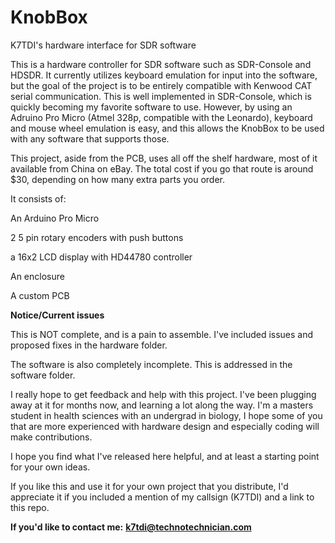 # KnobBox
K7TDI's hardware interface for SDR software

This is a hardware controller for SDR software such as SDR-Console and HDSDR.  It currently utilizes keyboard emulation for input into the software, but the goal of the project is to be entirely compatible with Kenwood CAT serial communication.  This is well implemented in SDR-Console, which is quickly becoming my favorite software to use.  However, by using an Adruino Pro Micro (Atmel 328p, compatible with the Leonardo), keyboard and mouse wheel emulation is easy, and this allows the KnobBox to be used with any software that supports those.

This project, aside from the PCB, uses all off the shelf hardware, most of it available from China on eBay.  The total cost if you go that route is around $30, depending on how many extra parts you order.

It consists of:

An Arduino Pro Micro

2 5 pin rotary encoders with push buttons

a 16x2 LCD display with HD44780 controller

An enclosure

A custom PCB



**Notice/Current issues**

This is NOT complete, and is a pain to assemble.  I've included issues and proposed fixes in the hardware folder.

The software is also completely incomplete.  This is addressed in the software folder.

I really hope to get feedback and help with this project.  I've been plugging away at it for months now, and learning a lot along the way.  I'm a masters student in health sciences with an undergrad in biology, I hope some of you that are more experienced with hardware design and especially coding will make contributions.

I hope you find what I've released here helpful, and at least a starting point for your own ideas.

If you like this and use it for your own project that you distribute, I'd appreciate it if you included a mention of my callsign (K7TDI) and a link to this repo.



**If you'd like to contact me:**
**k7tdi@technotechnician.com**
